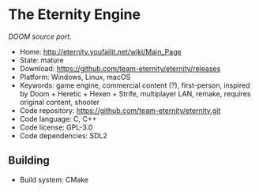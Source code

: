 # The Eternity Engine

_DOOM source port._

- Home: http://eternity.youfailit.net/wiki/Main_Page
- State: mature
- Download: https://github.com/team-eternity/eternity/releases
- Platform: Windows, Linux, macOS
- Keywords: game engine, commercial content (?), first-person, inspired by Doom + Heretic + Hexen + Strife, multiplayer LAN, remake, requires original content, shooter
- Code repository: https://github.com/team-eternity/eternity.git
- Code language: C, C++
- Code license: GPL-3.0
- Code dependencies: SDL2

## Building

- Build system: CMake

